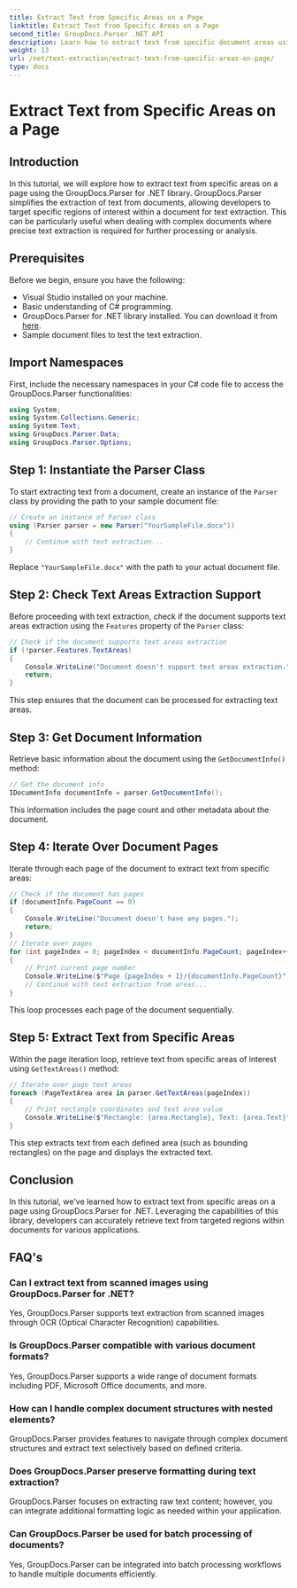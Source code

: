```yaml
---
title: Extract Text from Specific Areas on a Page
linktitle: Extract Text from Specific Areas on a Page
second_title: GroupDocs.Parser .NET API
description: Learn how to extract text from specific document areas using GroupDocs.Parser for .NET. Targeted and precise text extraction for your applications.
weight: 13
url: /net/text-extraction/extract-text-from-specific-areas-on-page/
type: docs
---
```

# Extract Text from Specific Areas on a Page

## Introduction
In this tutorial, we will explore how to extract text from specific areas on a page using the GroupDocs.Parser for .NET library. GroupDocs.Parser simplifies the extraction of text from documents, allowing developers to target specific regions of interest within a document for text extraction. This can be particularly useful when dealing with complex documents where precise text extraction is required for further processing or analysis.
## Prerequisites
Before we begin, ensure you have the following:
- Visual Studio installed on your machine.
- Basic understanding of C# programming.
- GroupDocs.Parser for .NET library installed. You can download it from [here](https://releases.groupdocs.com/parser/net/).
- Sample document files to test the text extraction.
## Import Namespaces
First, include the necessary namespaces in your C# code file to access the GroupDocs.Parser functionalities:
```csharp
using System;
using System.Collections.Generic;
using System.Text;
using GroupDocs.Parser.Data;
using GroupDocs.Parser.Options;
```
## Step 1: Instantiate the Parser Class
To start extracting text from a document, create an instance of the `Parser` class by providing the path to your sample document file:
```csharp
// Create an instance of Parser class
using (Parser parser = new Parser("YourSampleFile.docx"))
{
    // Continue with text extraction...
}
```
Replace `"YourSampleFile.docx"` with the path to your actual document file.
## Step 2: Check Text Areas Extraction Support
Before proceeding with text extraction, check if the document supports text areas extraction using the `Features` property of the `Parser` class:
```csharp
// Check if the document supports text areas extraction
if (!parser.Features.TextAreas)
{
    Console.WriteLine("Document doesn't support text areas extraction.");
    return;
}
```
This step ensures that the document can be processed for extracting text areas.
## Step 3: Get Document Information
Retrieve basic information about the document using the `GetDocumentInfo()` method:
```csharp
// Get the document info
IDocumentInfo documentInfo = parser.GetDocumentInfo();
```
This information includes the page count and other metadata about the document.
## Step 4: Iterate Over Document Pages
Iterate through each page of the document to extract text from specific areas:
```csharp
// Check if the document has pages
if (documentInfo.PageCount == 0)
{
    Console.WriteLine("Document doesn't have any pages.");
    return;
}
// Iterate over pages
for (int pageIndex = 0; pageIndex < documentInfo.PageCount; pageIndex++)
{
    // Print current page number
    Console.WriteLine($"Page {pageIndex + 1}/{documentInfo.PageCount}");
    // Continue with text extraction from areas...
}
```
This loop processes each page of the document sequentially.
## Step 5: Extract Text from Specific Areas
Within the page iteration loop, retrieve text from specific areas of interest using `GetTextAreas()` method:
```csharp
// Iterate over page text areas
foreach (PageTextArea area in parser.GetTextAreas(pageIndex))
{
    // Print rectangle coordinates and text area value
    Console.WriteLine($"Rectangle: {area.Rectangle}, Text: {area.Text}");
}
```
This step extracts text from each defined area (such as bounding rectangles) on the page and displays the extracted text.
## Conclusion
In this tutorial, we've learned how to extract text from specific areas on a page using GroupDocs.Parser for .NET. Leveraging the capabilities of this library, developers can accurately retrieve text from targeted regions within documents for various applications.

## FAQ's
### Can I extract text from scanned images using GroupDocs.Parser for .NET?
Yes, GroupDocs.Parser supports text extraction from scanned images through OCR (Optical Character Recognition) capabilities.
### Is GroupDocs.Parser compatible with various document formats?
Yes, GroupDocs.Parser supports a wide range of document formats including PDF, Microsoft Office documents, and more.
### How can I handle complex document structures with nested elements?
GroupDocs.Parser provides features to navigate through complex document structures and extract text selectively based on defined criteria.
### Does GroupDocs.Parser preserve formatting during text extraction?
GroupDocs.Parser focuses on extracting raw text content; however, you can integrate additional formatting logic as needed within your application.
### Can GroupDocs.Parser be used for batch processing of documents?
Yes, GroupDocs.Parser can be integrated into batch processing workflows to handle multiple documents efficiently.
